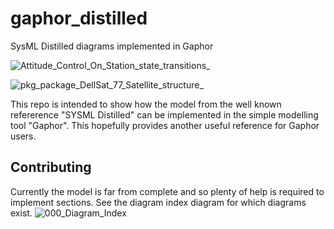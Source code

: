 # gaphor_distilled
SysML Distilled diagrams implemented in Gaphor

![Attitude_Control_On_Station_state_transitions_](https://github.com/user-attachments/assets/61debd7e-6704-4b58-bbbf-70a02f97aaf8)

![pkg_package_DellSat_77_Satellite_structure_](https://github.com/user-attachments/assets/198cb0fa-18d8-466a-ac9b-2e4059e76f87)

This repo is intended to show how the model from the well known refererence "SYSML Distilled" can be implemented in the simple modelling tool "Gaphor". This hopefully provides another useful reference for Gaphor users.

## Contributing
Currently the model is far from complete and so plenty of help is required to implement sections.
See the diagram index diagram for which diagrams exist.
![000_Diagram_Index](https://github.com/user-attachments/assets/09aed2bc-19d4-4c82-a185-eca38420a496)

